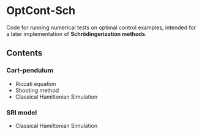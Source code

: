 # OptCont-Sch

Code for running numerical tests on optimal control examples, intended for a later implementation of **Schrödingerization methods**.

## Contents

### Cart-pendulum
- Riccati equation
- Shooting method
- Classical Hamiltonian Simulation

### SRI model
- Classical Hamiltonian Simulation
